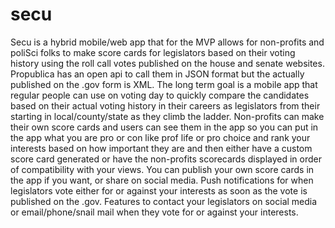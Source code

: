 # secu
Secu is a hybrid mobile/web app that for the MVP allows for non-profits and poliSci folks to make score cards for legislators based on their voting history using the roll call votes published on the house and senate websites. Propublica has an open api to call them in JSON format but the actually published on the .gov form is XML. The long term goal is a mobile app that regular people can use on voting day to quickly compare the candidates based on their actual voting history in their careers as legislators from their starting in local/county/state as they climb the ladder. Non-profits can make their own score cards and users can see them in the app so you can put in the app what you are pro or con like prof life or pro choice and rank your interests based on how important they are and then either have a custom score card generated or have the non-profits scorecards displayed in order of compatibility with your views. You can publish your own score cards in the app if you want, or share on social media. Push notifications for when legislators vote either for or against your interests as soon as the vote is published on the .gov. Features to contact your legislators on social media or email/phone/snail mail when they vote for or against your interests.
